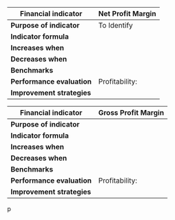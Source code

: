 
| **Financial indicator**    | Net Profit Margin |
| -------------------------- | ----------------- |
| **Purpose of indicator**   | To Identify       |
| **Indicator formula**      |                   |
| **Increases when**         |                   |
| **Decreases when**         |                   |
| **Benchmarks**             |                   |
| **Performance evaluation** | Profitability:    |
| **Improvement strategies** |                   |

| **Financial indicator**    | Gross Profit Margin |
| -------------------------- | ------------------- |
| **Purpose of indicator**   |                     |
| **Indicator formula**      |                     |
| **Increases when**         |                     |
| **Decreases when**         |                     |
| **Benchmarks**             |                     |
| **Performance evaluation** | Profitability:      |
| **Improvement strategies** |                     |
p